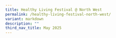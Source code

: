 ```yaml
---
title: Healthy Living Festival @ North West
permalink: /healthy-living-festival-north-west/
variant: markdown
description: ""
third_nav_title: May 2025
---
```

